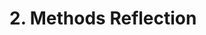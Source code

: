 # 2. Methods Reflection

<!-- Write your reflection here. Use the Reflection Guidelines for help framing your reflection.

https://github.com/enspiral-dev-academy/phase-0-handbook/blob/master/coding-references/reflection-guidelines.md
 -->